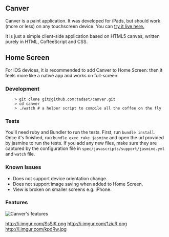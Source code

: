 ## Canver

Canver is a paint application. It was developed for iPads, but should work (more or less) on any touchscreen device.
You can [try it live here.](http://tadast.github.com/canver)

It is just a simple client-side application based on HTML5 canvas, written purely in HTML, CoffeeScript and CSS.

## Home Screen

For iOS devices, it is recommended to add Canver to Home Screen: then it feels more like a native app and works on full-screen.

### Development

```
    > git clone git@github.com:tadast/canver.git
    > cd canver
    > ./watch # a helper script to compile all the coffee on the fly
```

### Tests

You'll need ruby and Bundler to run the tests. First, run `bundle install`. Once it's finished, run `bundle exec rake jasmine` and open the url provided by jasmine to run the tests. If you add any new files, make sure they are captured by the configuration file in `spec/javascripts/support/jasmine.yml` and `watch` file.

### Known Issues

* Does not support device orientation change.
* Does not support image saving when added to Home Screen.
* View is broken on smaller screens e.g. iPhone.

### Features

![Canver's features](http://i.imgur.com/Mk09C.png)

http://i.imgur.com/SsSlK.png
http://i.imgur.com/1ziuR.png
http://i.imgur.com/kpdRw.jpg